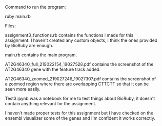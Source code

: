Command to run the program:

ruby main.rb

Files:

assignment3_functions.rb contains the functions I made for this assignment. I haven't created any custom objects, I think the ones provided by BioRuby are enough.

main.rb contains the main program.

AT2G46340_full_219022154_19027528.pdf contains the screenshot of the AT2G46340 gene with the feature track added.

AT2G46340_zoomed_219027246_19027307.pdf contains the screenshot of a zoomed region where there are overlapping CTTCTT so that it can be seen more easily.

Test3.ipynb was a notebook for me to test things about BioRuby, it doesn't contain anything relevant for the assignment.

I haven't made proper tests for this assignment but I have checked on the ensembl visualizer some of the genes and I'm confident it works correctly.
